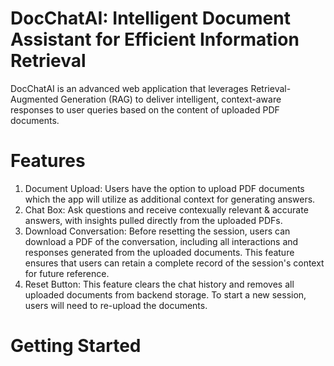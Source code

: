 # DocChatAI: Intelligent Document Assistant for Efficient Information Retrieval


DocChatAI is an advanced web application that leverages Retrieval-Augmented Generation (RAG) to deliver intelligent, context-aware responses to user queries based on the content of uploaded PDF documents.

# Features

1. Document Upload: Users have the option to upload PDF documents which the app will utilize as additional context for generating answers.
2. Chat Box: Ask questions and receive contexually relevant & accurate answers, with insights pulled directly from the uploaded PDFs.
3. Download Conversation: Before resetting the session, users can download a PDF of the conversation, including all interactions and responses generated from the uploaded documents. This feature ensures that users can retain a complete record of the session's context for future reference.
4. Reset Button: This feature clears the chat history and removes all uploaded documents from backend storage. To start a new session, users will need to re-upload the documents.

# Getting Started
